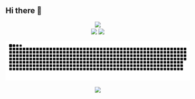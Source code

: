## Hi there 👋
<!-- Stats -->
<div align="center">
  <img src="https://github-readme-stats.vercel.app/api?username=IbnuSabilGitHub&theme=aura&hide_border=true&include_all_commits=true&count_private=true" width="55%" /> </br>
  <img src="https://github-readme-streak-stats.herokuapp.com/?user=IbnuSabilGitHub&theme=aura&hide_border=true" width="50%" />
  <img src="https://github-readme-stats.vercel.app/api/top-langs/?username=IbnuSabilGitHub&theme=aura&hide_border=true&include_all_commits=true&count_private=true&layout=compact" width="36%" /> </br>
</div>


<!-- Tech Stack -->
<div align="center">

![snake gif](https://github.com/IbnuSabilGitHub/IbnuSabilGitHub/blob/output/github-contribution-grid-snake-dark.svg)

<div align="center">
  
  [![](https://visitcount.itsvg.in/api?id=IbnuSabilGitHub&icon=10&color=6)](https://visitcount.itsvg.in)
</div>
